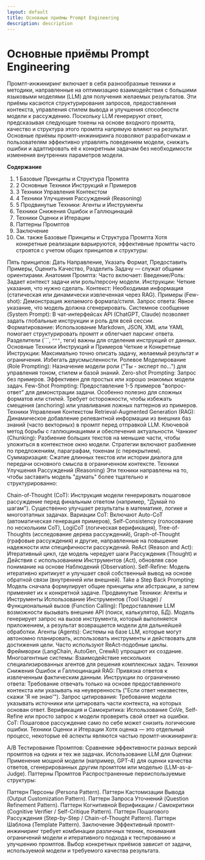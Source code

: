 ```yaml
---
layout: default
title: Основные приёмы Prompt Engineering
description: description
---
```


# Основные приёмы Prompt Engineering

Промпт-инжиниринг включает в себя разнообразные техники и методики, направленные на оптимизацию взаимодействия с большими языковыми моделями (LLM) для получения желаемых результатов. Эти приёмы касаются структурирования запросов, предоставления контекста, управления стилем вывода и улучшения способности модели к рассуждению. Поскольку LLM генерируют ответ, предсказывая следующие токены на основе входного промпта, качество и структура этого промпта напрямую влияют на результат. Основные приёмы промпт-инжиниринга позволяют разработчикам и пользователям эффективно управлять поведением модели, снижать ошибки и адаптировать её к конкретным задачам без необходимости изменения внутренних параметров модели.


**Содержание**
1. 1	Базовые Принципы и Структура Промпта
2. 2	Основные Техники Инструкций и Примеров
3. 3	Техники Управления Контекстом
4. 4	Техники Улучшения Рассуждений (Reasoning)
5. 5	Продвинутые Техники: Агенты и Инструменты
6. Техники Снижения Ошибок и Галлюцинаций
7. Техники Оценки и Итерации
8. Паттерны Промптов
9. Заключение
10. См. также
Базовые Принципы и Структура Промпта
Хотя конкретные реализации варьируются, эффективные промпты часто строятся с учетом общих принципов и структуры:

Пять принципов: Дать Направление, Указать Формат, Предоставить Примеры, Оценить Качество, Разделить Задачу — служат общими ориентирами.
Анатомия Промпта: Часто включает:
Введение/Роль: Задает контекст задачи или роль/персону модели.
Инструкции: Четкие указания, что нужно сделать.
Контекст: Необходимая информация (статическая или динамически извлеченная через RAG).
Примеры (Few-shot): Демонстрация желаемого формата/стиля.
Запрос ответа: Явное указание, что модель должна сгенерировать.
Системное сообщение (System Prompt): В чат-интерфейсах API (ChatGPT, Claude) позволяет задать глобальные инструкции и роль для всей сессии.
Форматирование: Использование Markdown, JSON, XML или YAML помогает структурировать промпт и облегчает парсинг ответа. Разделители (```, `"""`, теги) важны для отделения инструкций от данных.
Основные Техники Инструкций и Примеров
Четкие и Конкретные Инструкции: Максимально точно описать задачу, желаемый результат и ограничения. Избегать двусмысленности.
Ролевое Моделирование (Role Prompting): Назначение модели роли ("Ты - эксперт по...") для управления тоном, стилем и базой знаний.
Zero-shot Prompting: Запрос без примеров. Эффективен для простых или хорошо знакомых модели задач.
Few-Shot Prompting: Предоставление 1-5 примеров "вопрос-ответ" для демонстрации задачи. Особенно полезно для сложных форматов или стилей. Требует осторожности, чтобы избежать смещения (anchoring) или улавливания ложных паттернов из примеров.
Техники Управления Контекстом
Retrieval-Augmented Generation (RAG): Динамическое добавление релевантной информации из внешних баз знаний (часто векторных) в промпт перед отправкой LLM. Ключевой метод борьбы с галлюцинациями и обеспечения актуальности.
Чанкинг (Chunking): Разбиение больших текстов на меньшие части, чтобы уложиться в контекстное окно модели. Стратегии включают разбиение по предложениям, параграфам, токенам (с перекрытием).
Суммаризация: Сжатие длинных текстов или истории диалога для передачи основного смысла в ограниченном контексте.
Техники Улучшения Рассуждений (Reasoning)
Эти техники направлены на то, чтобы заставить модель "думать" более тщательно и структурированно:

Chain-of-Thought (CoT): Инструкция модели генерировать пошаговое рассуждение перед финальным ответом (например, "Думай по шагам"). Существенно улучшает результаты в математике, логике и многоэтапных задачах.
Вариации CoT: Включают Auto-CoT (автоматическая генерация примеров), Self-Consistency (голосование по нескольким CoT), LogiCoT (логическая верификация), Tree-of-Thoughts (исследование дерева рассуждений), Graph-of-Thought (графовые рассуждения) и другие, направленные на повышение надежности или специфичности рассуждений.
ReAct (Reason and Act): Итеративный цикл, где модель чередует шаги Рассуждения (Thought) и Действия с использованием Инструментов (Act), обновляя свое понимание на основе Наблюдений (Observation).
Self-Refine: Модель итеративно критикует и улучшает свой собственный вывод на основе обратной связи (внутренней или внешней).
Take a Step Back Prompting: Модель сначала формулирует общие принципы или абстракции, а затем применяет их к конкретной задаче.
Продвинутые Техники: Агенты и Инструменты
Использование Инструментов (Tool Usage) / Функциональный вызов (Function Calling): Предоставление LLM возможности вызывать внешние API (поиск, калькулятор, БД). Модель генерирует запрос на вызов инструмента, который выполняется приложением, а результат возвращается модели для дальнейшей обработки.
Агенты (Agents): Системы на базе LLM, которые могут автономно планировать, использовать инструменты и действовать для достижения цели. Часто используют ReAct-подобные циклы. Фреймворки (LangChain, AutoGen, CrewAI) упрощают их создание.
Многоагентные системы: Взаимодействие нескольких специализированных агентов для решения комплексных задач.
Техники Снижения Ошибок и Галлюцинаций
RAG: Привязка ответов к извлеченным фактическим данным.
Инструкции по ограничению ответа: Требование отвечать только на основе предоставленного контекста или указывать на неуверенность ("Если ответ неизвестен, скажи 'Я не знаю'").
Запрос цитирования: Требование модели указывать источники или цитировать части контекста, на которых основан ответ.
Верификация и Самокритика: Использование CoVe, Self-Refine или просто запрос к модели проверить свой ответ на ошибки.
CoT: Пошаговое рассуждение само по себе может снизить логические ошибки.
Техники Оценки и Итерации
Хотя оценка — это отдельный процесс, некоторые её аспекты являются частью промпт-инжиниринга:

A/B Тестирование Промптов: Сравнение эффективности разных версий промптов на одних и тех же задачах.
Использование LLM для Оценки: Применение мощной модели (например, GPT-4) для оценки качества ответов, сгенерированных другим промптом или моделью (LLM-as-a-Judge).
Паттерны Промптов
Распространенные переиспользуемые структуры:

Паттерн Персоны (Persona Pattern).
Паттерн Кастомизации Вывода (Output Customization Pattern).
Паттерн Запроса Уточнений (Question Refinement Pattern).
Паттерн Когнитивной Верификации / Самокритики (Cognitive Verifier / Self-Critique Pattern).
Паттерн Пошагового Рассуждения (Step-by-Step / Chain-of-Thought Pattern).
Паттерн Шаблона (Template Pattern).
Заключение
Эффективный промпт-инжиниринг требует комбинации различных техник, понимания ограничений модели и итеративного подхода к тестированию и улучшению промптов. Выбор конкретных приёмов зависит от задачи, используемой модели и требуемого качества результата.